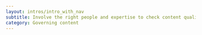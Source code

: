 ```yaml
---
layout: intros/intro_with_nav
subtitle: Involve the right people and expertise to check content quality, and revise before sending for final sign off.
category: Governing content
---
```

